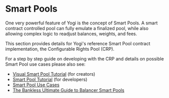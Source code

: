 # Smart Pools

One very powerful feature of Yogi is the concept of Smart Pools. A smart contract controlled pool can fully emulate a finalized pool, while also allowing complex logic to readjust balances, weights, and fees. 

This section provides details for Yogi's reference Smart Pool contract implementation, the Configurable Rights Pool \(CRP\).

For a step by step guide on developing with the CRP and details on possible Smart Pool use cases please also see:

* [Visual Smart Pool Tutorial](../../guides/creating-a-smart-pool.md) \(for creators\)
* [Smart Pool Tutorial](../../guides/crp-tutorial/) \(for developers\)
* [Smart Pool Use Cases](../../guides/smart-pool-templates-gui/)
* [The Bankless Ultimate Guide to Balancer Smart Pools](https://bankless.substack.com/p/the-ultimate-guide-to-balancer-smart?token=eyJ1c2VyX2lkIjoxODA5ODkyLCJwb3N0X2lkIjoxNTM4NDgwMywiXyI6ImRuVWZTIiwiaWF0IjoxNjA1NTM1NTczLCJleHAiOjE2MDU1MzkxNzMsImlzcyI6InB1Yi0xNjAxNSIsInN1YiI6InBvc3QtcmVhY3Rpb24ifQ.H7jQ4Qiz6WepBW8-6NYVigwfR-VLPjgONkLVqQ8QSOU)

